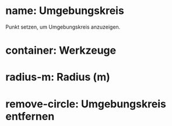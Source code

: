 ﻿# name: Umgebungskreis

Punkt setzen, um Umgebungskreis anzuzeigen.

# container: Werkzeuge

# radius-m: Radius (m)
# remove-circle: Umgebungskreis entfernen